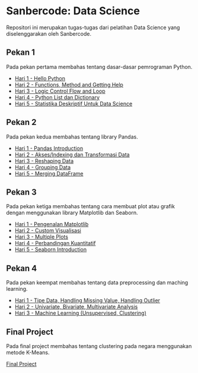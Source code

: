 # Sanbercode: Data Science

Repositori ini merupakan tugas-tugas dari pelatihan Data Science yang diselenggarakan oleh Sanbercode. 

## Pekan 1

Pada pekan pertama membahas tentang dasar-dasar pemrograman Python.
- [Hari 1 - Hello Python](https://github.com/fajrur/Sanbercode-Data-Science/blob/main/Pekan%201/Tugas%20Pekan%201%20Hari%201.ipynb)
- [Hari 2 - Functions, Method and Getting Help](https://github.com/fajrur/Sanbercode-Data-Science/blob/main/Pekan%201/Tugas%20Pekan%201%20Hari%202.ipynb)
- [Hari 3 - Logic Control Flow and Loop](https://github.com/fajrur/Sanbercode-Data-Science/blob/main/Pekan%201/Tugas%20Pekan%201%20Hari%203.ipynb)
- [Hari 4 - Python List dan Dictionary](https://github.com/fajrur/Sanbercode-Data-Science/blob/main/Pekan%201/Tugas%20Pekan%201%20Hari%204.ipynb)
- [Hari 5 - Statistika Deskriptif Untuk Data Science](https://github.com/fajrur/Sanbercode-Data-Science/blob/main/Pekan%201/Tugas%20Pekan%201%20Hari%205.ipynb)

## Pekan 2

Pada pekan kedua membahas tentang library Pandas.
- [Hari 1 - Pandas Introduction](https://github.com/fajrur/Sanbercode-Data-Science/blob/main/Pekan%202/Tugas%20Pekan%202%20Hari%201.ipynb)
- [Hari 2 - Akses/Indexing dan Transformasi Data](https://github.com/fajrur/Sanbercode-Data-Science/blob/main/Pekan%202/Tugas%20Pekan%202%20Hari%202.ipynb)
- [Hari 3 - Reshaping Data](https://github.com/fajrur/Sanbercode-Data-Science/blob/main/Pekan%202/Tugas%20Pekan%202%20Hari%203.ipynb)
- [Hari 4 - Grouping Data](https://github.com/fajrur/Sanbercode-Data-Science/blob/main/Pekan%202/Tugas%20Pekan%202%20Hari%204.ipynb)
- [Hari 5 - Merging DataFrame](https://github.com/fajrur/Sanbercode-Data-Science/blob/main/Pekan%202/Tugas%20Pekan%202%20Hari%205.ipynb)

## Pekan 3

Pada pekan ketiga membahas tentang cara membuat plot atau grafik dengan menggunakan library Matplotlib dan Seaborn.
- [Hari 1 - Pengenalan Matplotlib](https://github.com/fajrur/Sanbercode-Data-Science/blob/main/Pekan%203/Tugas%20Hari%201%20Pekan%203.ipynb)
- [Hari 2 - Custom Visualisasi](https://github.com/fajrur/Sanbercode-Data-Science/blob/main/Pekan%203/Tugas%20Hari%202%20Pekan%203.ipynb)
- [Hari 3 - Multiple Plots](https://github.com/fajrur/Sanbercode-Data-Science/blob/main/Pekan%203/Tugas%20Hari%203%20Pekan%203.ipynb)
- [Hari 4 - Perbandingan Kuantitatif](https://github.com/fajrur/Sanbercode-Data-Science/blob/main/Pekan%203/Tugas%20Hari%204%20Pekan%203.ipynb)
- [Hari 5 - Seaborn Introduction](https://github.com/fajrur/Sanbercode-Data-Science/blob/main/Pekan%203/Tugas%20Hari%205%20Pekan%203.ipynb)

## Pekan 4

Pada pekan keempat membahas tentang data preprocessing dan maching learning.
- [Hari 1 - Tipe Data, Handling Missing Value, Handling Outlier](https://github.com/fajrur/Sanbercode-Data-Science/blob/main/Pekan%204/Tugas_1_Pekan_4_(EDA).ipynb)
- [Hari 2 - Univariate, Bivariate, Multivariate Analysis](https://github.com/fajrur/Sanbercode-Data-Science/blob/main/Pekan%204/Tugas_2_Pekan_4(EDA).ipynb)
- [Hari 3 - Machine Learning (Unsupervised, Clustering)](https://github.com/fajrur/Sanbercode-Data-Science/blob/main/Pekan%204/Tugas_Day_3(EDA).ipynb)

## Final Project

Pada final project membahas tentang clustering pada negara menggunakan metode K-Means.

[Final Project](https://github.com/fajrur/Sanbercode-Data-Science/blob/main/Final%20Project/Fajrur%20Rahman%20Suprapto%20-%20Final%20Project.ipynb)
